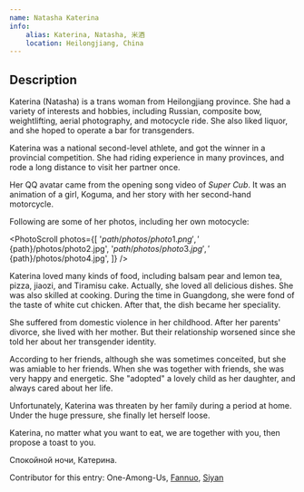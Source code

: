 ```yaml
---
name: Natasha Katerina
info:
    alias: Katerina, Natasha, 米酒
    location: Heilongjiang, China
---
```


## Description

Katerina (Natasha) is a trans woman from Heilongjiang province. She had a variety of interests and hobbies, including Russian, composite bow, weightlifting, aerial photography, and motocycle ride. She also liked liquor, and she hoped to operate a bar for transgenders.

Katerina was a national second-level athlete, and got the winner in a provincial competition. She had riding experience in many provinces, and rode a long distance to visit her partner once.

Her QQ avatar came from the opening song video of *Super Cub*. It was an animation of a girl, Koguma, and her story with her second-hand motorcycle.

Following are some of her photos, including her own motocycle:

<PhotoScroll photos={[
    '${path}/photos/photo1.png',
    '${path}/photos/photo2.jpg',
    '${path}/photos/photo3.jpg',
    '${path}/photos/photo4.jpg',
]} />

Katerina loved many kinds of food, including balsam pear and lemon tea, pizza, jiaozi, and Tiramisu cake. Actually, she loved all delicious dishes. She was also skilled at cooking. During the time in Guangdong, she were fond of the taste of white cut chicken. After that, the dish became her speciality.

She suffered from domestic violence in her childhood. After her parents' divorce, she lived with her mother. But their relationship worsened since she told her about her transgender identity.

According to her friends, although she was sometimes conceited, but she was amiable to her friends. When she was together with friends, she was very happy and energetic. She "adopted" a lovely child as her daughter, and always cared about her life.

Unfortunately, Katerina was threaten by her family during a period at home. Under the huge pressure, she finally let herself loose.

Katerina, no matter what you want to eat, we are together with you, then propose a toast to you.

Спокойной ночи, Катерина. 

Contributor for this entry: One-Among-Us, [Fannuo](https://twitter.com/VabfTvxPyfhtXgL), [Siyan](https://twitter.com/siyan_MTF)
